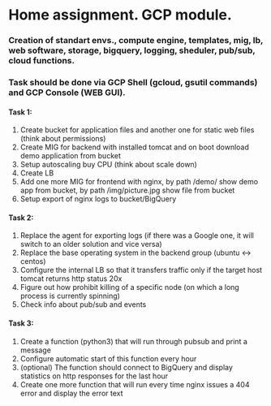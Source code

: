 <h1>Home assignment. GCP module.</h1>

<h3>Creation of standart envs., compute engine, templates, mig, lb, web software, storage, bigquery, logging, sheduler, pub/sub, cloud functions.</h3>

<h3>Task should be done via GCP Shell (gcloud, gsutil commands) and GCP Console (WEB GUI).</h3>

<h4>Task 1:</h4>

1. Create bucket for application files and another one for static web files (think about permissions)
2. Create MIG for backend with installed tomcat and on boot download demo application from bucket
3. Setup autoscaling buy CPU (think about scale down)
4. Create LB
5. Add one more MIG for frontend with nginx, by path /demo/ show demo app from bucket, by path /img/picture.jpg show file from bucket
6. Setup export of nginx logs to bucket/BigQuery

<h4>Task 2:</h4>

1. Replace the agent for exporting logs (if there was a Google one, it will switch to an older solution and vice versa)
2. Replace the base operating system in the backend group (ubuntu <-> centos)
3. Configure the internal LB so that it transfers traffic only if the target host tomcat returns http status 20x
4. Figure out how prohibit killing of a specific node (on which a long process is currently spinning)
5. Check info about pub/sub and events

<h4>Task 3:</h4>

1. Create a function (python3) that will run through pubsub and print a message
2. Configure automatic start of this function every hour
3. (optional) The function should connect to BigQuery and display statistics on http responses for the last hour
4. Create one more function that will run every time nginx issues a 404 error and display the error text
